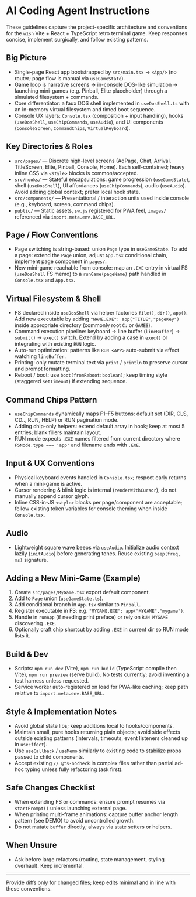 # AI Coding Agent Instructions

These guidelines capture the project-specific architecture and conventions for the `w1sh` Vite + React + TypeScript retro terminal game. Keep responses concise, implement surgically, and follow existing patterns.

## Big Picture
- Single-page React app bootstrapped by `src/main.tsx` → `<App/>` (no router; page flow is manual via `useGameState`).
- Game loop is narrative screens → in-console DOS-like simulation → launching mini-games (e.g. Pinball, Elite placeholder) through a simulated filesystem + commands.
- Core differentiator: a faux DOS shell implemented in `useDosShell.ts` with an in-memory virtual filesystem and timed boot sequence.
- Console UX layers: `Console.tsx` (composition + input handling), hooks (`useDosShell`, `useChipCommands`, `useAudio`), and UI components (`ConsoleScreen`, `CommandChips`, `VirtualKeyboard`).

## Key Directories & Roles
- `src/pages/` — Discrete high-level screens (AdPage, Chat, Arrival, TitleScreen, Elite, Pinball, Console, Home). Each self-contained; heavy inline CSS via `<style>` blocks is common/accepted.
- `src/hooks/` — Stateful encapsulations: game progression (`useGameState`), shell (`useDosShell`), UI affordances (`useChipCommands`), audio (`useAudio`). Avoid adding global context; prefer local hook state.
- `src/components/` — Presentational / interaction units used inside console (e.g., keyboard, screen, command chips).
- `public/` — Static assets, `sw.js` registered for PWA feel, `images/` referenced via `import.meta.env.BASE_URL`.

## Page / Flow Conventions
- Page switching is string-based: union `Page` type in `useGameState`. To add a page: extend the `Page` union, adjust `App.tsx` conditional chain, implement page component in `pages/`.
- New mini-game reachable from console: map an `.EXE` entry in virtual FS (`useDosShell` FS memo) to a `runGame(pageName)` path handled in `Console.tsx` and `App.tsx`.

## Virtual Filesystem & Shell
- FS declared inside `useDosShell` via helper factories `file()`, `dir()`, `app()`. Add new executable by adding `"NAME.EXE": app("TITLE","pageKey")` inside appropriate directory (commonly root `C:` or `GAMES`).
- Command execution pipeline: keyboard → line buffer (`lineBuffer`) → `submit()` → `exec()` switch. Extend by adding a case in `exec()` or integrating with existing `RUN` logic.
- Auto-run optimization: patterns like `RUN <APP>` auto-submit via effect watching `lineBuffer`.
- Printing: only mutate terminal text via `print` / `println` to preserve cursor and prompt formatting.
- Reboot / boot: use `boot(fromReboot:boolean)`; keep timing style (staggered `setTimeout`) if extending sequence.

## Command Chips Pattern
- `useChipCommands` dynamically maps F1–F5 buttons: default set (DIR, CLS, CD.., RUN, HELP) or RUN pagination mode.
- Adding chip-only helpers: extend default array in hook; keep at most 5 entries; blank fillers maintain layout.
- RUN mode expects `.EXE` names filtered from current directory where `FSNode.type === 'app'` and filename ends with `.EXE`.

## Input & UX Conventions
- Physical keyboard events handled in `Console.tsx`; respect early returns when a mini-game is active.
- Cursor rendering & blink logic is internal (`renderWithCursor`), do not manually append cursor glyph.
- Inline CSS-in-JS `<style>` blocks per page/component are acceptable; follow existing token variables for console theming when inside `Console.tsx`.

## Audio
- Lightweight square wave beeps via `useAudio`. Initialize audio context lazily (`initAudio`) before generating tones. Reuse existing `beep(freq, ms)` signature.

## Adding a New Mini-Game (Example)
1. Create `src/pages/MyGame.tsx` export default component.
2. Add to `Page` union (`useGameState.ts`).
3. Add conditional branch in `App.tsx` similar to `Pinball`.
4. Register executable in FS: e.g. `"MYGAME.EXE": app("MYGAME","mygame")`.
5. Handle in `runApp` (if needing print preface) or rely on `RUN MYGAME` discovering `.EXE`.
6. Optionally craft chip shortcut by adding `.EXE` in current dir so RUN mode lists it.

## Build & Dev
- Scripts: `npm run dev` (Vite), `npm run build` (TypeScript compile then Vite), `npm run preview` (serve build). No tests currently; avoid inventing a test harness unless requested.
- Service worker auto-registered on load for PWA-like caching; keep path relative to `import.meta.env.BASE_URL`.

## Style & Implementation Notes
- Avoid global state libs; keep additions local to hooks/components.
- Maintain small, pure hooks returning plain objects; avoid side effects outside existing patterns (intervals, timeouts, event listeners cleaned up in `useEffect`).
- Use `useCallback` / `useMemo` similarly to existing code to stabilize props passed to child components.
- Accept existing `// @ts-nocheck` in complex files rather than partial ad-hoc typing unless fully refactoring (ask first).

## Safe Changes Checklist
- When extending FS or commands: ensure prompt resumes via `startPrompt()` unless launching external page.
- When printing multi-frame animations: capture buffer anchor length pattern (see DEMO) to avoid uncontrolled growth.
- Do not mutate `buffer` directly; always via state setters or helpers.

## When Unsure
- Ask before large refactors (routing, state management, styling overhaul). Keep incremental.

---
Provide diffs only for changed files; keep edits minimal and in line with these conventions.
